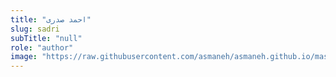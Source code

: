 ```yaml
--- 
title: "احمد صدری" 
slug: sadri 
subTitle: "null" 
role: "author" 
image: "https://raw.githubusercontent.com/asmaneh/asmaneh.github.io/master/assets/img/authors/sadri.jfif" 
--- 
```

